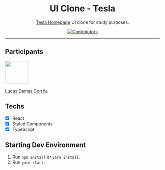 <h1 align="center">
UI Clone - Tesla
</h1>

<p align="center"><a href="https://tesla.com">Tesla Homepage</a> UI clone for study purposes.</p>

<p align="center">
  <a href="https://github.com/lucasdcorrea1/UI-Clone-Tesla/graphs/contributors">
    <img src="https://img.shields.io/github/contributors/rocketseat-content/youtube-clone-tesla-homepage?color=%236633cc&logoColor=%236633cc&style=flat" alt="Contributors">
  </a>
</p>

<hr>

## Participants

[<img src="https://avatars0.githubusercontent.com/u/43253778?s=460&u=f138158cf95d0df8552334f367769b0d232e4fb0&v=4" width="75px;"/>](https://github.com/lucasdcorrea1)

[Lucas Damas Corrêa](https://github.com/lucasdcorre1)

## Techs

- [x] React
- [x] Styled Components
- [x] TypeScript

## Starting Dev Environment

1. Run `npm install` or `yarn install`.<br />
2. Run `yarn start`.<br />
